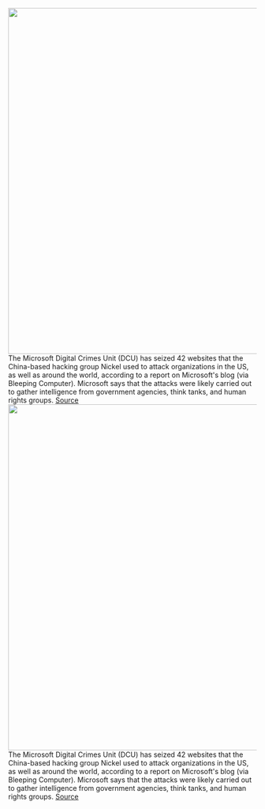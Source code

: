 <img src='https://cdn.vox-cdn.com/thumbor/bFD1-fUGx45NYFTbPGtR7ZBYabo=/0x0:2040x1360/1200x800/filters:focal(857x517:1183x843)/cdn.vox-cdn.com/uploads/chorus_image/image/70240732/acastro_200915_1777_hacking_0001.0.jpg' width='700px' /><br/>
The Microsoft Digital Crimes Unit (DCU) has seized 42 websites that the China-based hacking group Nickel used to attack organizations in the US, as well as around the world, according to a report on Microsoft's blog (via Bleeping Computer). Microsoft says that the attacks were likely carried out to gather intelligence from government agencies, think tanks, and human rights groups.
<a href='https://www.theverge.com/2021/12/7/22822255/microsoft-hackers-china-nickel-apt15'> Source <a/><img src='https://cdn.vox-cdn.com/thumbor/bFD1-fUGx45NYFTbPGtR7ZBYabo=/0x0:2040x1360/1200x800/filters:focal(857x517:1183x843)/cdn.vox-cdn.com/uploads/chorus_image/image/70240732/acastro_200915_1777_hacking_0001.0.jpg' width='700px' /><br/>
The Microsoft Digital Crimes Unit (DCU) has seized 42 websites that the China-based hacking group Nickel used to attack organizations in the US, as well as around the world, according to a report on Microsoft's blog (via Bleeping Computer). Microsoft says that the attacks were likely carried out to gather intelligence from government agencies, think tanks, and human rights groups.
<a href='https://www.theverge.com/2021/12/7/22822255/microsoft-hackers-china-nickel-apt15'> Source <a/>